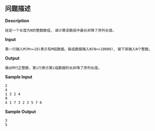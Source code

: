 ## 问题描述

**Description**

```
给定一个长度为N的整数数组, 请计算该数组中最长非降了序列长度。
```

**Input**

```
第一行输入M(M<=10)表示有M组数据。每组数据输入N(N<=10000), 接下来输入N个整数。
```

**Output**

```
输出M行正整数，第i行表示第i组数据的长非降了序列长度。
```

**Sample Input**

```
2
4 
1 3 2 4
9
4 1 7 3 2 3 5 7 6
```

**Sample Output**

```
3
5
```